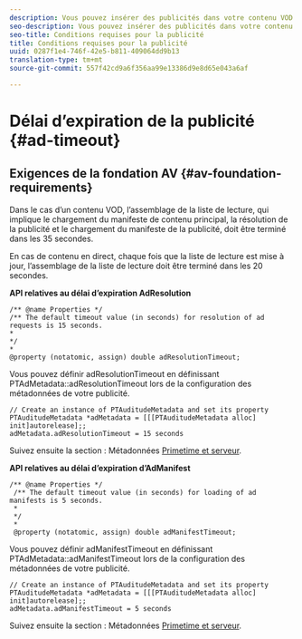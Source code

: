 ```yaml
---
description: Vous pouvez insérer des publicités dans votre contenu VOD et le contenu dynamique/linéaire à l’aide de l’interface de prise de décision publicitaire d’Adobe Primetime.
seo-description: Vous pouvez insérer des publicités dans votre contenu VOD et le contenu dynamique/linéaire à l’aide de l’interface de prise de décision publicitaire d’Adobe Primetime.
seo-title: Conditions requises pour la publicité
title: Conditions requises pour la publicité
uuid: 0287f1e4-746f-42e5-b811-409064dd9b13
translation-type: tm+mt
source-git-commit: 557f42cd9a6f356aa99e13386d9e8d65e043a6af

---
```



# Délai d’expiration de la publicité {#ad-timeout}

## Exigences de la fondation AV {#av-foundation-requirements}

Dans le cas d’un contenu VOD, l’assemblage de la liste de lecture, qui implique le chargement du manifeste de contenu principal, la résolution de la publicité et le chargement du manifeste de la publicité, doit être terminé dans les 35 secondes.

En cas de contenu en direct, chaque fois que la liste de lecture est mise à jour, l’assemblage de la liste de lecture doit être terminé dans les 20 secondes.

**API relatives au délai d’expiration AdResolution**

```
/** @name Properties */
/** The default timeout value (in seconds) for resolution of ad requests is 15 seconds.
*
*/
*
@property (notatomic, assign) double adResolutionTimeout;
```

Vous pouvez définir adResolutionTimeout en définissant PTAdMetadata::adResolutionTimeout lors de la configuration des métadonnées de votre publicité.

```
// Create an instance of PTAuditudeMetadata and set its property
PTAuditudeMetadata *adMetadata = [[[PTAuditudeMetadata alloc] init]autorelease];;
adMetadata.adResolutionTimeout = 15 seconds
```

Suivez ensuite la section : Métadonnées [Primetime et serveur](../..//tvsdk-3x-ios-prog/ios-3x-advertising/ios-3x-primetime-ad-serving-metadata/ios-3x-primetime-ad-serving-metadata.md).

**API relatives au délai d’expiration d’AdManifest**

```
/** @name Properties */
 /** The default timeout value (in seconds) for loading of ad manifests is 5 seconds.
 *
 */
 *
 @property (notatomic, assign) double adManifestTimeout; 
```

Vous pouvez définir adManifestTimeout en définissant PTAdMetadata::adManifestTimeout lors de la configuration des métadonnées de votre publicité.


```
// Create an instance of PTAuditudeMetadata and set its property
PTAuditudeMetadata *adMetadata = [[[PTAuditudeMetadata alloc] init]autorelease];;
adMetadata.adManifestTimeout = 5 seconds
```

Suivez ensuite la section : Métadonnées [Primetime et serveur](../..//tvsdk-3x-ios-prog/ios-3x-advertising/ios-3x-primetime-ad-serving-metadata/ios-3x-primetime-ad-serving-metadata.md).
